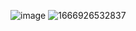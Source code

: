 
![image](https://user-images.githubusercontent.com/84449746/195792894-c0673bcf-7401-44d1-b79c-ce1918db26b6.png)
![1666926532837](https://user-images.githubusercontent.com/84449746/198491215-bf5309de-fcc2-47a4-af79-f71ea4516e2c.jpg)
